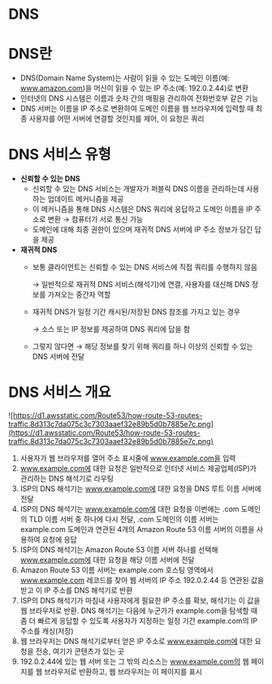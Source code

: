 # DNS

# DNS란

- DNS(Domain Name System)는 사람이 읽을 수 있는 도메인 이름(예: www.amazon.com)을 머신이 읽을 수 있는 IP 주소(예: 192.0.2.44)로 변환
- 인터넷의 DNS 시스템은 이름과 숫자 간의 매핑을 관리하여 전화번호부 같은 기능
- DNS 서버는 이름을 IP 주소로 변환하여 도메인 이름을 웹 브라우저에 입력할 때 최종 사용자를 어떤 서버에 연결할 것인지를 제어, 이 요청은 쿼리

# DNS 서비스 유형

- **신뢰할 수 있는 DNS**
    - 신뢰할 수 있는 DNS 서비스는 개발자가 퍼블릭 DNS 이름을 관리하는데 사용하는 업데이트 메커니즘을 제공
    - 이 메커니즘을 통해 DNS 시스템은 DNS 쿼리에 응답하고 도메인 이름을 IP 주소로 변환 → 컴퓨터가 서로 통신 가능
    - 도메인에 대해 최종 권한이 있으며 재귀적 DNS 서버에 IP 주소 정보가 담긴 답을 제공
- **재귀적 DNS**
    - 보통 클라이언트는 신뢰할 수 있는 DNS 서비스에 직접 쿼리를 수행하지 않음
        
        → 일반적으로 재귀적 DNS 서비스(해석기)에 연결, 사용자를 대신해 DNS 정보를 가져오는 중간자 역할
        
    - 재귀적 DNS가 일정 기간 캐시된/저장된 DNS 참조를 가지고 있는 경우
        
        → 소스 또는 IP 정보를 제공하여 DNS 쿼리에 답을 함
        
    - 그렇지 않다면 → 해당 정보를 찾기 위해 쿼리를 하나 이상의 신뢰할 수 있는 DNS 서버에 전달

# DNS 서비스 개요

![https://d1.awsstatic.com/Route53/how-route-53-routes-traffic.8d313c7da075c3c7303aaef32e89b5d0b7885e7c.png](https://d1.awsstatic.com/Route53/how-route-53-routes-traffic.8d313c7da075c3c7303aaef32e89b5d0b7885e7c.png)

1. 사용자가 웹 브라우저를 열어 주소 표시줄에 www.example.com을 입력
2. www.example.com에 대한 요청은 일반적으로 인터넷 서비스 제공업체(ISP)가 관리하는 DNS 해석기로 라우팅
3. ISP의 DNS 해석기는 www.example.com에 대한 요청을 DNS 루트 이름 서버에 전달
4. ISP의 DNS 해석기는 www.example.com에 대한 요청을 이번에는 .com 도메인의 TLD 이름 서버 중 하나에 다시 전달, .com 도메인의 이름 서버는 example.com 도메인과 연관된 4개의 Amazon Route 53 이름 서버의 이름을 사용하여 요청에 응답
5. ISP의 DNS 해석기는 Amazon Route 53 이름 서버 하나를 선택해 www.example.com에 대한 요청을 해당 이름 서버에 전달
6. Amazon Route 53 이름 서버는 example.com 호스팅 영역에서 www.example.com 레코드를 찾아 웹 서버의 IP 주소 192.0.2.44 등 연관된 값을 받고 이 IP 주소를 DNS 해석기로 반환
7. ISP의 DNS 해석기가 마침내 사용자에게 필요한 IP 주소를 확보, 해석기는 이 값을 웹 브라우저로 반환. DNS 해석기는 다음에 누군가가 example.com을 탐색할 때 좀 더 빠르게 응답할 수 있도록 사용자가 지정하는 일정 기간 example.com의 IP 주소를 캐싱(저장) 
8. 웹 브라우저는 DNS 해석기로부터 얻은 IP 주소로 www.example.com에 대한 요청을 전송, 여기가 콘텐츠가 있는 곳
9. 192.0.2.44에 있는 웹 서버 또는 그 밖의 리소스는 www.example.com의 웹 페이지를 웹 브라우저로 반환하고, 웹 브라우저는 이 페이지를 표시